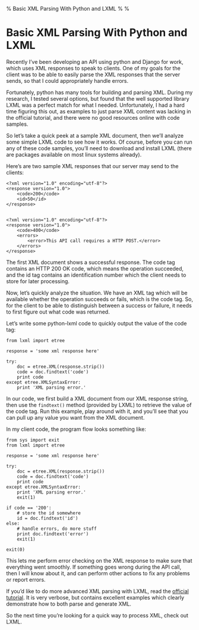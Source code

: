 % Basic XML Parsing With Python and LXML
%
%

Basic XML Parsing With Python and LXML
======================================

Recently I’ve been developing an API using python and Django for work,
which uses XML responses to speak to clients. One of my goals for the
client was to be able to easily parse the XML responses that the server
sends, so that I could appropriately handle errors.

Fortunately, python has many tools for building and parsing XML. During
my research, I tested several options, but found that the well supported
library LXML was a perfect match for what I needed. Unfortunately, I had
a hard time figuring this out, as examples to just parse XML content was
lacking in the official tutorial, and there were no good resources
online with code samples.

So let’s take a quick peek at a sample XML document, then we’ll analyze
some simple LXML code to see how it works. Of course, before you can run
any of these code samples, you’ll need to download and install LXML
(there are packages available on most linux systems already).

Here’s are two sample XML responses that our server may send to the
clients:

    <?xml version="1.0" encoding="utf-8"?>
    <response version="1.0">
        <code>200</code>
        <id>50</id>
    </response>


    <?xml version="1.0" encoding="utf-8"?>
    <response version="1.0">
        <code>400</code>
        <errors>
            <error>This API call requires a HTTP POST.</error>
        </errors>
    </response>

The first XML document shows a successful response. The code tag
contains an HTTP 200 OK code, which means the operation succeeded, and
the id tag contains an identification number which the client needs to
store for later processing.

Now, let’s quickly analyze the situation. We have an XML tag which will
be available whether the operation succeeds or fails, which is the code
tag. So, for the client to be able to distinguish between a success or
failure, it needs to first figure out what code was returned.

Let’s write some python-lxml code to quickly output the value of the
code tag:

    from lxml import etree

    response = 'some xml response here'

    try:
        doc = etree.XML(response.strip())
        code = doc.findtext('code')
        print code
    except etree.XMLSyntaxError:
        print 'XML parsing error.'

In our code, we first build a XML document from our XML response string,
then use the `findtext()` method (provided by LXML) to retrieve the
value of the code tag. Run this example, play around with it, and you’ll
see that you can pull up any value you want from the XML document.

In my client code, the program flow looks something like:

    from sys import exit
    from lxml import etree

    response = 'some xml response here'

    try:
        doc = etree.XML(response.strip())
        code = doc.findtext('code')
        print code
    except etree.XMLSyntaxError:
        print 'XML parsing error.'
        exit(1)

    if code == '200':
        # store the id somewhere
        id = doc.findtext('id')
    else:
        # handle errors, do more stuff
        print doc.findtext('error')
        exit(1)

    exit(0)

This lets me perform error checking on the XML response to make sure
that everything went smoothly. If something goes wrong during the API
call, then I will know about it, and can perform other actions to fix
any problems or report errors.

If you’d like to do more advanced XML parsing with LXML, read the
[official tutorial](http://codespeak.net/lxml/tutorial.html). It is very
verbose, but contains excellent examples which clearly demonstrate how
to both parse and generate XML.

So the next time you’re looking for a quick way to process XML, check
out LXML.
